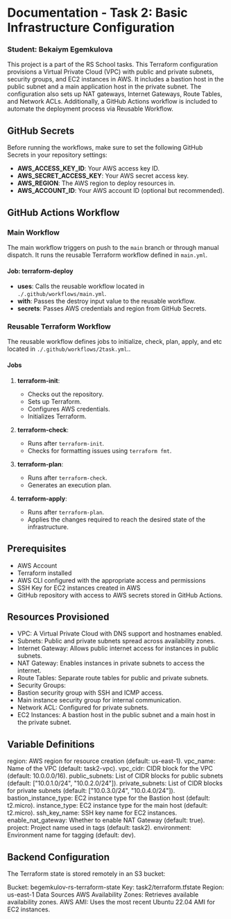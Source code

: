 # Documentation - Task 2: Basic Infrastructure Configuration 
### Student: Bekaiym Egemkulova

This project is a part of the RS School tasks. This Terraform configuration provisions a Virtual Private Cloud (VPC) with public and private subnets, security groups, and EC2 instances in AWS. It includes a bastion host in the public subnet and a main application host in the private subnet. The configuration also sets up NAT gateways, Internet Gateways, Route Tables, and Network ACLs. Additionally, a GitHub Actions workflow is included to automate the deployment process via Reusable Workflow.

## GitHub Secrets

Before running the workflows, make sure to set the following GitHub Secrets in your repository settings:

- **AWS_ACCESS_KEY_ID**: Your AWS access key ID.
- **AWS_SECRET_ACCESS_KEY**: Your AWS secret access key.
- **AWS_REGION**: The AWS region to deploy resources in.
- **AWS_ACCOUNT_ID**: Your AWS account ID (optional but recommended).

## GitHub Actions Workflow

### Main Workflow

The main workflow triggers on push to the `main` branch or through manual dispatch. It runs the reusable Terraform workflow defined in `main.yml`.

#### Job: terraform-deploy
- **uses**: Calls the reusable workflow located in `./.github/workflows/main.yml`.
- **with**: Passes the destroy input value to the reusable workflow.
- **secrets**: Passes AWS credentials and region from GitHub Secrets.

### Reusable Terraform Workflow

The reusable workflow defines jobs to initialize, check, plan, apply, and etc  located in `./.github/workflows/2task.yml`..

#### Jobs
1. **terraform-init**: 
   - Checks out the repository.
   - Sets up Terraform.
   - Configures AWS credentials.
   - Initializes Terraform.

2. **terraform-check**: 
   - Runs after `terraform-init`.
   - Checks for formatting issues using `terraform fmt`.

3. **terraform-plan**: 
   - Runs after `terraform-check`.
   - Generates an execution plan.

4. **terraform-apply**: 
   - Runs after `terraform-plan`.
   - Applies the changes required to reach the desired state of the infrastructure.

## Prerequisites

- AWS Account
- Terraform installed
- AWS CLI configured with the appropriate access and permissions
- SSH Key for EC2 instances created in AWS
- GitHub repository with access to AWS secrets stored in GitHub Actions.


## Resources Provisioned
- VPC: A Virtual Private Cloud with DNS support and hostnames enabled.
- Subnets: Public and private subnets spread across availability zones.
- Internet Gateway: Allows public internet access for instances in public subnets.
- NAT Gateway: Enables instances in private subnets to access the internet.
- Route Tables: Separate route tables for public and private subnets.
- Security Groups:
- Bastion security group with SSH and ICMP access.
- Main instance security group for internal communication.
- Network ACL: Configured for private subnets.
- EC2 Instances: A bastion host in the public subnet and a main host in the private subnet.

## Variable Definitions
region: AWS region for resource creation (default: us-east-1).
vpc_name: Name of the VPC (default: task2-vpc).
vpc_cidr: CIDR block for the VPC (default: 10.0.0.0/16).
public_subnets: List of CIDR blocks for public subnets (default: ["10.0.1.0/24", "10.0.2.0/24"]).
private_subnets: List of CIDR blocks for private subnets (default: ["10.0.3.0/24", "10.0.4.0/24"]).
bastion_instance_type: EC2 instance type for the Bastion host (default: t2.micro).
instance_type: EC2 instance type for the main host (default: t2.micro).
ssh_key_name: SSH key name for EC2 instances.
enable_nat_gateway: Whether to enable NAT Gateway (default: true).
project: Project name used in tags (default: task2).
environment: Environment name for tagging (default: dev).

## Backend Configuration
The Terraform state is stored remotely in an S3 bucket:

Bucket: begemkulov-rs-terraform-state
Key: task2/terraform.tfstate
Region: us-east-1
Data Sources
AWS Availability Zones: Retrieves available availability zones.
AWS AMI: Uses the most recent Ubuntu 22.04 AMI for EC2 instances.
  




